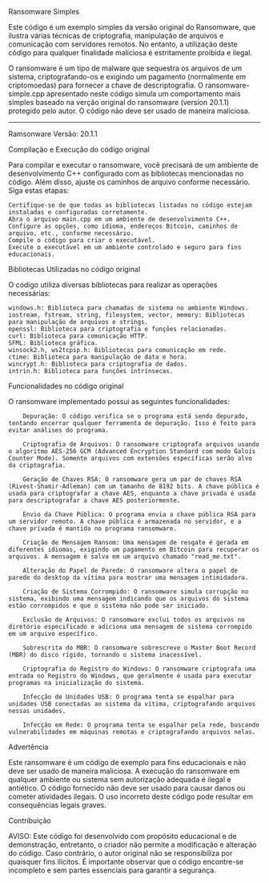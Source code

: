 Ransomware Simples

Este código é um exemplo simples da versão original do Ransomware, que ilustra várias técnicas de criptografia, manipulação de arquivos e comunicação com servidores remotos. No entanto, a utilização deste código para qualquer finalidade maliciosa é estritamente proibida e ilegal.

O ransomware é um tipo de malware que sequestra os arquivos de um sistema, criptografando-os e exigindo um pagamento (normalmente em criptomoedas) para fornecer a chave de descriptografia. O ransomware-simple.cpp apresentado neste código simula um comportamento mais simples baseado na verção original do ransomware (version 20.1.1) protegido pelo autor. O código não deve ser usado de maneira maliciosa.

___________________________________________________________________________________________________________________________________
Ramsonware Versão: 20.1.1

Compilação e Execução do código original

Para compilar e executar o ransomware, você precisará de um ambiente de desenvolvimento C++ configurado com as bibliotecas mencionadas no código. Além disso, ajuste os caminhos de arquivo conforme necessário. Siga estas etapas:

    Certifique-se de que todas as bibliotecas listadas no código estejam instaladas e configuradas corretamente.
    Abra o arquivo main.cpp em um ambiente de desenvolvimento C++.
    Configure as opções, como idioma, endereços Bitcoin, caminhos de arquivo, etc., conforme necessário.
    Compile o código para criar o executável.
    Execute o executável em um ambiente controlado e seguro para fins educacionais.


Bibliotecas Utilizadas no código original

O código utiliza diversas bibliotecas para realizar as operações necessárias:

    windows.h: Biblioteca para chamadas de sistema no ambiente Windows.
    iostream, fstream, string, filesystem, vector, memory: Bibliotecas para manipulação de arquivos e strings.
    openssl: Biblioteca para criptografia e funções relacionadas.
    curl: Biblioteca para comunicação HTTP.
    SFML: Biblioteca gráfica.
    winsock2.h, ws2tcpip.h: Bibliotecas para comunicação em rede.
    ctime: Biblioteca para manipulação de data e hora.
    wincrypt.h: Biblioteca para criptografia de dados.
    intrin.h: Biblioteca para funções intrínsecas.

Funcionalidades no código original

O ransomware implementado possui as seguintes funcionalidades:

	    Depuração: O código verifica se o programa está sendo depurado, tentando encerrar qualquer ferramenta de depuração. Isso é feito para evitar análises do programa.

	    Criptografia de Arquivos: O ransomware criptografa arquivos usando o algoritmo AES-256 GCM (Advanced Encryption Standard com modo Galois Counter Mode). Somente arquivos com extensões específicas serão alvo da criptografia.

	    Geração de Chaves RSA: O ransomware gera um par de chaves RSA (Rivest-Shamir-Adleman) com um tamanho de 8192 bits. A chave pública é usada para criptografar a chave AES, enquanto a chave privada é usada para descriptografar a chave AES posteriormente.

	    Envio da Chave Pública: O programa envia a chave pública RSA para um servidor remoto. A chave pública é armazenada no servidor, e a chave privada é mantida no programa ransomware.

	    Criação de Mensagem Ransom: Uma mensagem de resgate é gerada em diferentes idiomas, exigindo um pagamento em Bitcoin para recuperar os arquivos. A mensagem é salva em um arquivo chamado "read_me.txt".

	    Alteração do Papel de Parede: O ransomware altera o papel de parede do desktop da vítima para mostrar uma mensagem intimidadora.

	    Criação de Sistema Corrompido: O ransomware simula corrupção no sistema, exibindo uma mensagem indicando que os arquivos do sistema estão corrompidos e que o sistema não pode ser iniciado.

	    Exclusão de Arquivos: O ransomware exclui todos os arquivos no diretório especificado e adiciona uma mensagem de sistema corrompido em um arquivo específico.

	    Sobrescrita do MBR: O ransomware sobrescreve o Master Boot Record (MBR) do disco rígido, tornando o sistema inacessível.

	    Criptografia do Registro do Windows: O ransomware criptografa uma entrada no Registro do Windows, que geralmente é usada para executar programas na inicialização do sistema.

	    Infecção de Unidades USB: O programa tenta se espalhar para unidades USB conectadas ao sistema da vítima, criptografando arquivos nessas unidades.

	    Infecção em Rede: O programa tenta se espalhar pela rede, buscando vulnerabilidades em máquinas remotas e criptografando arquivos nelas.

Advertência

Este ransomware é um código de exemplo para fins educacionais e não deve ser usado de maneira maliciosa. A execução do ransomware em qualquer ambiente ou sistema sem autorização adequada é ilegal e antiético. O código fornecido não deve ser usado para causar danos ou cometer atividades ilegais. O uso incorreto deste código pode resultar em consequências legais graves.

Contribuição

AVISO: Este código foi desenvolvido com propósito educacional e de demonstração, entretanto, o criador não permite a modificação e alteração do código. Caso contrário, o autor original não se responsibiliza por quaisquer fins ilícitos. É importante observar que o código encontre-se incompleto e sem partes essenciais para garantir a segurança.
